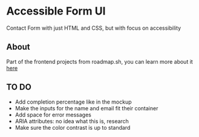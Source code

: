# Accessible Form UI
Contact Form with just HTML and CSS, but with focus on accessibility

## About
Part of the frontend projects from roadmap.sh, you can learn more about it [here](https://roadmap.sh/projects/accessible-form-ui "Accessible Form UI")

## TO DO
- Add completion percentage like in the mockup
- Make the inputs for the name and email fit their container
- Add space for error messages
- ARIA attributes: no idea what this is, research
- Make sure the color contrast is up to standard
